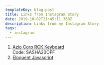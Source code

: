 ```yaml
---
templateKey: blog-post
title: Links from Instagram Story
date: 2019-10-02T21:45:11.368Z
description: Links from my Instagram Story
tags:
  - instagram
---
```

1. [Azio Corp RCK Keyboard](https://aziocorp.com/collections/keyboard/products/rck?variant=13401223823403)\
   Code: SASHA20OFF
2. [Eloquent Javascript](https://eloquentjavascript.net)
